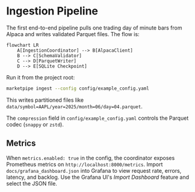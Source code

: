 # Ingestion Pipeline

The first end-to-end pipeline pulls one trading day of minute bars from
Alpaca and writes validated Parquet files.  The flow is:

```mermaid
flowchart LR
    A[IngestionCoordinator] --> B[AlpacaClient]
    B --> C[SchemaValidator]
    C --> D[ParquetWriter]
    D --> E[SQLite Checkpoint]
```

Run it from the project root:

```bash
marketpipe ingest --config config/example_config.yaml
```

This writes partitioned files like
`data/symbol=AAPL/year=2025/month=06/day=04.parquet`.

The `compression` field in `config/example_config.yaml` controls the
Parquet codec (`snappy` or `zstd`).

## Metrics

When `metrics.enabled: true` in the config, the coordinator exposes Prometheus
metrics on `http://localhost:8000/metrics`. Import `docs/grafana_dashboard.json`
into Grafana to view request rate, errors, latency, and backlog. Use the
Grafana UI's *Import Dashboard* feature and select the JSON file.

